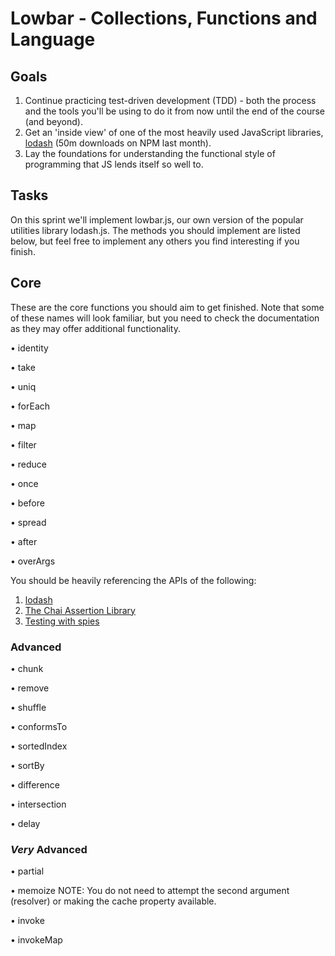 # Lowbar - Collections, Functions and Language

## Goals

1. Continue practicing test-driven development (TDD) - both the process and the tools you'll be using to do it from now until the end of the course (and beyond).
2. Get an 'inside view' of one of the most heavily used JavaScript libraries, [lodash](https://lodash.com/) (50m downloads on NPM last month).
3. Lay the foundations for understanding the functional style of programming that JS lends itself so well to.

## Tasks

On this sprint we'll implement lowbar.js, our own version of the popular utilities library lodash.js. The methods you should implement are listed below, but feel free to implement any others you find interesting if you finish.

## Core

These are the core functions you should aim to get finished. Note that some of these names will look familiar, but you need to check the documentation as they may offer additional functionality.


• identity

• take

• uniq

• forEach

• map

• filter

• reduce

• once

• before

• spread

• after

• overArgs



You should be heavily referencing the APIs of the following:

1. [lodash](https://lodash.com/docs/4.17.4/)
2. [The Chai Assertion Library](http://chaijs.com/)
3. [Testing with spies](http://sinonjs.org/)


### Advanced


• chunk

• remove

• shuffle

• conformsTo

• sortedIndex

• sortBy

• difference

• intersection

• delay


### *Very* Advanced

• partial

• memoize 
    NOTE: You do not need to attempt the second argument (resolver) or making the cache property available.

• invoke

• invokeMap
